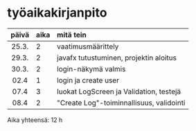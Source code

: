 # työaikakirjanpito

| päivä | aika | mitä tein  |
| :----:|:-----| :-----|
| 25.3. | 2    | vaatimusmäärittely |
| 29.3. | 2    | javafx tutustuminen, projektin aloitus |
| 30.3. | 2    | login-näkymä valmis |
| 02.4  | 1    | login ja create user |
| 07.4  | 3    | luokat LogScreen ja Validation, testejä |
| 08.4  | 2    | "Create Log"-toiminnallisuus, validointi |

Aika yhteensä: 12 h
